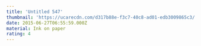 ```yaml
---
title: 'Untitled 547'
thumbnail: 'https://ucarecdn.com/d317b88e-f3c7-40c8-ad01-edb3009865c3/'
date: 2015-06-27T06:55:59.000Z
material: Ink on paper
rating: 4
---
```

